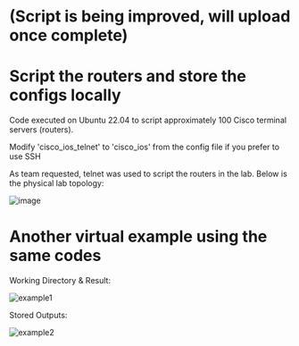 # (Script is being improved, will upload once complete)


# Script the routers and store the configs locally

Code executed on Ubuntu 22.04 to script approximately 100 Cisco terminal servers (routers).

Modify 'cisco_ios_telnet' to 'cisco_ios' from the config file if you prefer to use SSH

As team requested, telnet was used to script the routers in the lab. Below is the physical lab topology:

![image](https://user-images.githubusercontent.com/128099142/233894228-dbb6538b-ac53-4065-860b-3afb16e1979c.png)


# Another virtual example using the same codes

Working Directory & Result:

![example1](https://github.com/tuanlamit/python-netmiko-script-1/assets/128099142/12835855-ea8f-4c3c-af51-78d39e86f6d9)

Stored Outputs:

![example2](https://github.com/tuanlamit/python-netmiko-script-1/assets/128099142/e3b27d2b-6e83-4ba1-80d1-a5d590c786d2)

